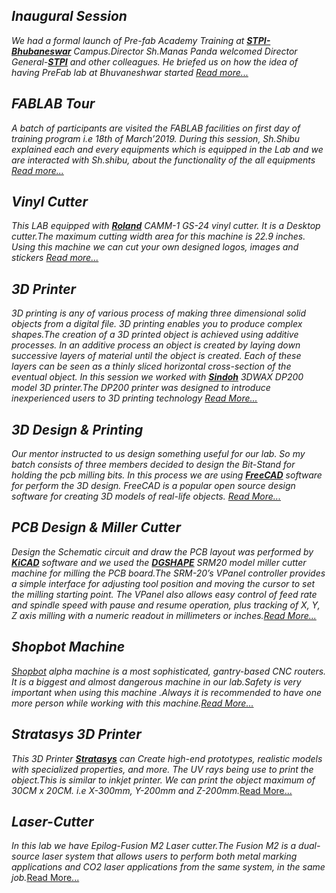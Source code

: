 
 ***Inaugural Session*** 
 --------------------------------------------------------------------------------------------------------- 
 *We had a formal launch of Pre-fab Academy Training at [**STPI- Bhubaneswar**](http://www.bbs.stpi.in/) Campus.Director Sh.Manas Panda welcomed Director General-[**STPI**](https://www.stpi.in/) and other colleagues. He briefed us on how the idea of having PreFab lab at Bhuvaneshwar started 
 [*Read more...*](/md-files/Inauguration.md)*

 ***FABLAB Tour***
 ---------------------------------------------------------------------------------------------------------
 *A batch of participants are visited the FABLAB facilities on first day of training program i.e 18th of March’2019. During this session, Sh.Shibu explained each and every equipments which is equipped in the Lab and we are interacted with Sh.shibu, about the functionality of the all equipments [*Read more...*](/md-files/fablabvisit.md)*

 ***Vinyl Cutter*** 
 --------------------------------------------------------------------------------------------------------- 
 *This LAB equipped with [**Roland**](https://www.rolanddga.com/products/vinyl-cutters/camm-1-gs-24-desktop-vinyl-cutter) CAMM-1 GS-24 vinyl cutter. It is a Desktop cutter.The maximum cutting width area for this machine is 22.9 inches. Using this machine we can cut your own designed logos, images and stickers [*Read more...*](/md-files/vinyl-cutter.md)*
 
***3D Printer***  
-----------------------------------------------------------------------------------------------------------
*3D printing is any of various process of making three dimensional solid objects from a digital file. 3D printing enables you to produce complex shapes.The creation of a 3D printed object is achieved using additive processes. In an additive process an object is created by laying down successive layers of material until the object is created. Each of these layers can be seen as a thinly sliced horizontal cross-section of the eventual object. In this session we worked with [**Sindoh**](https://3dprinter.sindoh.com/product/dp200) 3DWAX DP200 model 3D printer.The DP200 printer was designed to introduce inexperienced users to 3D printing technology* 
[*Read More...*](/md-files/3D-Printer.md)

***3D Design & Printing***
------------------------------------------------
*Our mentor instructed to us design something useful for our lab. So my batch consists of three members decided to design the Bit-Stand for holding the pcb milling bits. In this process we are using [**FreeCAD**](https://www.freecadweb.org/) software for perform the 3D design. FreeCAD is a popular open source design software for creating 3D models of real-life objects.* [*Read More...*](/md-files/3D-design.md)

***PCB Design & Miller Cutter***
-----------------------------------------------------------------------------------------------------------
*Design the Schematic circuit and draw the PCB layout was performed by [**KiCAD**](http://kicad-pcb.org/) software and we used the [**DGSHAPE**](https://www.dgshape.com/product/srm-20) SRM20 model miller cutter machine for milling the PCB board.The SRM-20’s VPanel controller provides a simple interface for adjusting tool position and moving the cursor to set the milling starting point. The VPanel also allows easy control of feed rate and spindle speed with pause and resume operation, plus tracking of X, Y, Z axis milling with a numeric readout in millimeters or inches.*[*Read More...*](/md-files/pcb-design.md)

***Shopbot Machine***
-----------------------------------------------------------------------------------------------------------
*[Shopbot](https://support.shopbottools.com/products/alpha) alpha machine is a most sophisticated, gantry-based CNC routers. It is a biggest and almost dangerous machine in our lab.Safety is very important when using this machine .Always it is recommended to have one more person while working with this machine.*[*Read More...*](/md-files/shopbot-machine.md)

***Stratasys 3D Printer***
-----------------------------------------------------------------------------------------------------------
*This 3D Printer [**Stratasys**](https://www.stratasys.com/3d-printers/objet30-pro) can  Create high-end prototypes, realistic models with specialized properties, and more. The UV rays being use to print the object.This is similar to inkjet printer. We can print the object maximum of 30CM x 20CM. i.e X-300mm, Y-200mm and Z-200mm.*[Read More...](/md-files/stratasys-3D-printer.md)

***Laser-Cutter***
-------------------------------------------------------------------------------------------------------------

*In this lab we have Epilog-Fusion M2 Laser cutter.The Fusion M2 is a dual-source laser system that allows users to perform both metal marking applications and CO2 laser applications from the same system, in the same job.*[Read More...](/md-files/laser-cutter.md)